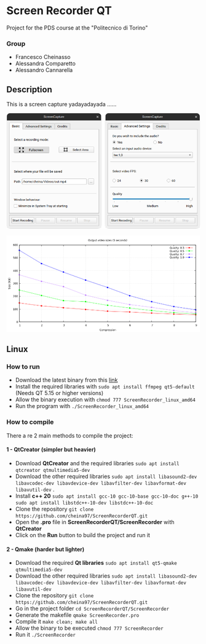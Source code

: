 # Screen Recorder QT
Project for the PDS course at the "Politecnico di Torino"

### Group

- Francesco Cheinasso
- Alessandra Comparetto
- Alessandro Cannarella

## Description

This is a screen capture yadayadayada ......

![](./img/screen.png)



![](./img/graph.png)

## Linux

### How to run

- Download the latest binary from this [link](https://github.com/cheina97/PDS_Project/releases/latest/download/ScreenRecorder_linux_amd64)
- Install the required libraries with `sudo apt install ffmpeg qt5-default` (Needs QT 5.15 or higher versions)
- Allow the binary execution with `chmod 777 ScreenRecorder_linux_amd64`
- Run the program with `./ScreenRecorder_linux_amd64`

### How to compile

There a re 2 main methods to compile the project:

#### 1 - QtCreator (simpler but heavier)

- Download **QtCreator** and the required libraries `sudo apt install qtcreator qtmultimedia5-dev `
- Download the other required libraries `sudo apt install libasound2-dev libavcodec-dev libavdevice-dev libavfilter-dev libavformat-dev libavutil-dev` .
- Install **c++ 20** `sudo apt install gcc-10 gcc-10-base gcc-10-doc g++-10` `sudo apt install libstdc++-10-dev libstdc++-10-doc`
- Clone the repository `git clone https://github.com/cheina97/ScreenRecorderQT.git`
- Open the **.pro** file in **ScreenRecorderQT/ScreenRecorder** with **QtCreator**
- Click on the **Run** button to build the project and run it

#### 2 - Qmake (harder but lighter)

- Download the required **Qt libraries** `sudo apt install qt5-qmake qtmultimedia5-dev `
- Download the other required libraries `sudo apt install libasound2-dev libavcodec-dev libavdevice-dev libavfilter-dev libavformat-dev libavutil-dev`
- Clone the repository `git clone https://github.com/cheina97/ScreenRecorderQT.git`
- Go in the project folder  `cd ScreenRecorderQT/ScreenRecorder`
- Generate the makefile `qmake ScreenRecorder.pro`
- Compile it `make clean; make all`
- Allow the binary to be executed  `chmod 777 ScreenRecorder`
- Run it `./ScreenRecorder`
